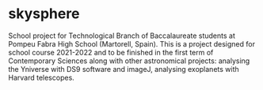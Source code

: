 # skysphere
School project for Technological Branch of Baccalaureate students at Pompeu Fabra High School (Martorell, Spain).
This is a project designed for school course 2021-2022 and to be finished in the first term of Contemporary Sciences along with other astronomical projects: analysing the Yniverse with DS9 software and imageJ, analysing exoplanets with Harvard telescopes.

